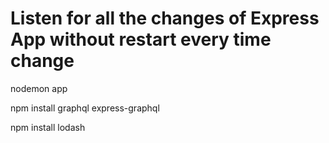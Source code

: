 # Listen for all the changes of Express App without restart every time change
nodemon app

npm install graphql express-graphql

npm install lodash 